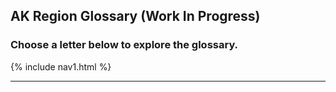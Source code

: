 



## AK Region Glossary (Work In Progress)
### Choose a letter below to explore the glossary.
{% include nav1.html %}
___


